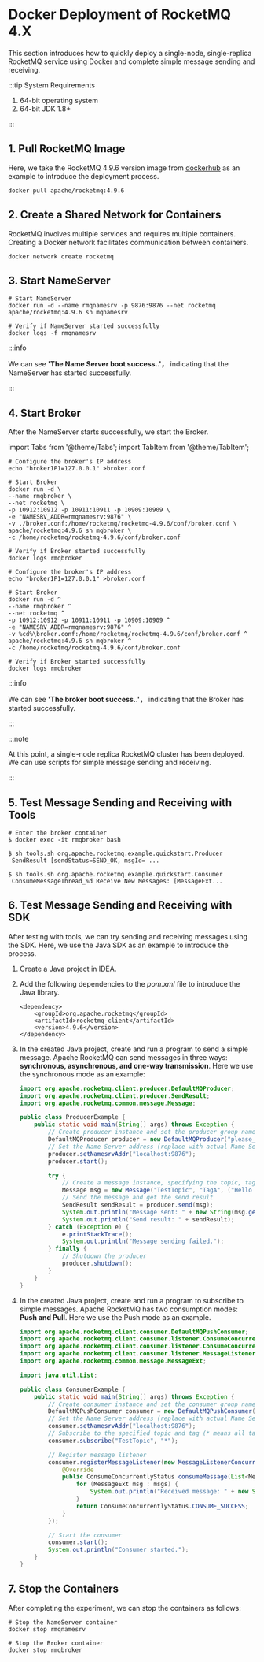 # Docker Deployment of RocketMQ 4.X

This section introduces how to quickly deploy a single-node, single-replica RocketMQ service using Docker and complete simple message sending and receiving.

:::tip System Requirements

1. 64-bit operating system
2. 64-bit JDK 1.8+

:::

## 1. Pull RocketMQ Image

Here, we take the RocketMQ 4.9.6 version image from [dockerhub](https://hub.docker.com/r/apache/rocketmq/tags) as an example to introduce the deployment process.

```shell
docker pull apache/rocketmq:4.9.6
```

## 2. Create a Shared Network for Containers

RocketMQ involves multiple services and requires multiple containers. Creating a Docker network facilitates communication between containers.

```shell
docker network create rocketmq
```

## 3. Start NameServer

```shell
# Start NameServer
docker run -d --name rmqnamesrv -p 9876:9876 --net rocketmq apache/rocketmq:4.9.6 sh mqnamesrv

# Verify if NameServer started successfully
docker logs -f rmqnamesrv
```

:::info

We can see **'The Name Server boot success..'，** indicating that the NameServer has started successfully.

:::

## 4. Start Broker

After the NameServer starts successfully, we start the Broker.


import Tabs from '@theme/Tabs';
import TabItem from '@theme/TabItem';

<Tabs>
<TabItem value="Linux" label="Linux" default >

```code
# Configure the broker's IP address
echo "brokerIP1=127.0.0.1" >broker.conf

# Start Broker
docker run -d \
--name rmqbroker \
--net rocketmq \
-p 10912:10912 -p 10911:10911 -p 10909:10909 \
-e "NAMESRV_ADDR=rmqnamesrv:9876" \
-v ./broker.conf:/home/rocketmq/rocketmq-4.9.6/conf/broker.conf \
apache/rocketmq:4.9.6 sh mqbroker \
-c /home/rocketmq/rocketmq-4.9.6/conf/broker.conf

# Verify if Broker started successfully
docker logs rmqbroker
```
</TabItem>
<TabItem value="Windows" label="Windows">

```code
# Configure the broker's IP address
echo "brokerIP1=127.0.0.1" >broker.conf

# Start Broker
docker run -d ^
--name rmqbroker ^
--net rocketmq ^
-p 10912:10912 -p 10911:10911 -p 10909:10909 ^
-e "NAMESRV_ADDR=rmqnamesrv:9876" ^
-v %cd%\broker.conf:/home/rocketmq/rocketmq-4.9.6/conf/broker.conf ^
apache/rocketmq:4.9.6 sh mqbroker ^
-c /home/rocketmq/rocketmq-4.9.6/conf/broker.conf

# Verify if Broker started successfully
docker logs rmqbroker
```

</TabItem>

</Tabs>


:::info

We can see **'The broker boot success..'，** indicating that the Broker has started successfully.

:::

:::note

At this point, a single-node replica RocketMQ cluster has been deployed. We can use scripts for simple message sending and receiving.

:::

## 5. Test Message Sending and Receiving with Tools

```shell
# Enter the broker container
$ docker exec -it rmqbroker bash

$ sh tools.sh org.apache.rocketmq.example.quickstart.Producer
 SendResult [sendStatus=SEND_OK, msgId= ...

$ sh tools.sh org.apache.rocketmq.example.quickstart.Consumer
 ConsumeMessageThread_%d Receive New Messages: [MessageExt...
```

## 6. Test Message Sending and Receiving with SDK

After testing with tools, we can try sending and receiving messages using the SDK. Here, we use the Java SDK as an example to introduce the process.

1. Create a Java project in IDEA.

2. Add the following dependencies to the *pom.xml* file to introduce the Java library.

   ```
   <dependency>
       <groupId>org.apache.rocketmq</groupId>
       <artifactId>rocketmq-client</artifactId>
       <version>4.9.6</version>
   </dependency>
   ```

3. In the created Java project, create and run a program to send a simple message. Apache RocketMQ can send messages in three ways: **synchronous, asynchronous, and one-way transmission**. Here we use the synchronous mode as an example:

   ```java
   import org.apache.rocketmq.client.producer.DefaultMQProducer;
   import org.apache.rocketmq.client.producer.SendResult;
   import org.apache.rocketmq.common.message.Message;
   
   public class ProducerExample {
       public static void main(String[] args) throws Exception {
           // Create producer instance and set the producer group name
           DefaultMQProducer producer = new DefaultMQProducer("please_rename_unique_group_name");
           // Set the Name Server address (replace with actual Name Server address)
           producer.setNamesrvAddr("localhost:9876");
           producer.start();
   
           try {
               // Create a message instance, specifying the topic, tag, and message body
               Message msg = new Message("TestTopic", "TagA", ("Hello RocketMQ").getBytes());
               // Send the message and get the send result
               SendResult sendResult = producer.send(msg);
               System.out.println("Message sent: " + new String(msg.getBody()));
               System.out.println("Send result: " + sendResult);
           } catch (Exception e) {
               e.printStackTrace();
               System.out.println("Message sending failed.");
           } finally {
               // Shutdown the producer
               producer.shutdown();
           }
       }
   }
   ```

4. In the created Java project, create and run a program to subscribe to simple messages. Apache RocketMQ has two consumption modes: **Push and Pull**. Here we use the Push mode as an example.

   ```java
   import org.apache.rocketmq.client.consumer.DefaultMQPushConsumer;
   import org.apache.rocketmq.client.consumer.listener.ConsumeConcurrentlyContext;
   import org.apache.rocketmq.client.consumer.listener.ConsumeConcurrentlyStatus;
   import org.apache.rocketmq.client.consumer.listener.MessageListenerConcurrently;
   import org.apache.rocketmq.common.message.MessageExt;
   
   import java.util.List;
   
   public class ConsumerExample {
       public static void main(String[] args) throws Exception {
           // Create consumer instance and set the consumer group name
           DefaultMQPushConsumer consumer = new DefaultMQPushConsumer("please_rename_unique_group_name");
           // Set the Name Server address (replace with actual Name Server address)
           consumer.setNamesrvAddr("localhost:9876");
           // Subscribe to the specified topic and tag (* means all tags)
           consumer.subscribe("TestTopic", "*");
   
           // Register message listener
           consumer.registerMessageListener(new MessageListenerConcurrently() {
               @Override
               public ConsumeConcurrentlyStatus consumeMessage(List<MessageExt> msgs, ConsumeConcurrentlyContext context) {
                   for (MessageExt msg : msgs) {
                       System.out.println("Received message: " + new String(msg.getBody()));
                   }
                   return ConsumeConcurrentlyStatus.CONSUME_SUCCESS;
               }
           });
   
           // Start the consumer
           consumer.start();
           System.out.println("Consumer started.");
       }
   }
   ```


## 7. Stop the Containers
After completing the experiment, we can stop the containers as follows:
```shell
# Stop the NameServer container
docker stop rmqnamesrv

# Stop the Broker container
docker stop rmqbroker
```